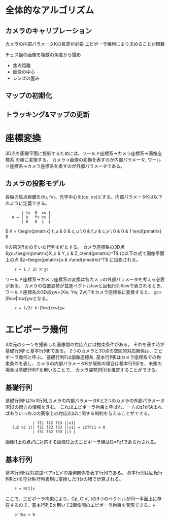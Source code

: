 <!-- FileName: vslam
 Author: 8ucchiman
 CreatedDate: 2023-03-15 17:06:58 +0900
 LastModified: 2023-03-27 11:09:18 +0900
 Reference: 8ucchiman.jp
-->


# 全体的なアルゴリズム
## カメラのキャリブレーション
カメラの内部パラメータKの推定が必要
エピポーラ幾何により求めることが困難

チェス盤の画像を複数の角度から撮影
 - 焦点距離
 - 画像の中心
 - レンズの歪み

## マップの初期化

## トラッキング&マップの更新



# 座標変換
3D点を画像平面に投影するためには、ワールド座標系->カメラ座標系->画像座標系
の順に変換する。
カメラ->画像の変換を表すのが内部パラメータ, ワールド座標系->カメラ座標系を表すのが外部パラメータである。

## カメラの投影モデル
各軸の焦点距離を(fu, fv)、光学中心を(cu, cv)とする。内部パラメータKは以下のように定義できる。
```
       | fu  0  cu |
   K = | 0   fv cv |
       | 0   0  1  |
```
$
    K = \begin{pmatrix} f_u & 0   & c_u \\
                        0   & f_v & c_v \\
                        0   & 0   & 1 \end{pmatrix}
$


Kの第3行をのぞいた行列をK'とする。
カメラ座標系の3D点
$χc=\begin{pmatrix}X_c & Y_c & Z_c\end{pmatrix}^T$
は以下の式で画像平面上の点
$z=\begin{pmatrix}u & v\end{pmatrix}^T$
に投影される。
```
    z = 1 / Zc K'χc
```

ワールド座標系->カメラ座標系の変換は各カメラの外部パラメータを考える必要がある。
カメラの位置姿勢が並進ベクトルtcwと回転行列Rcwで表されるとき、ワールド座標系の3D点χw=(Xw, Yw, Zw)Tをカメラ座標系に変換すると、
χc=[Rcw|tcw]χwとなる。
```
    z = 1/Zc K'[Rcw|tcw]χw
```






# エピポーラ幾何
3次元のシーンを撮影した画像間の対応点には拘束条件がある。
それを表す時が基礎行列Fと基本行列Eである。
2つのカメラと3D点の空間的対応関係は、エピポーラ幾何と呼ぶ。
基礎行列Fは画像座標系, 基本行列Eはカメラ座標系での拘束条件を表し、カメラの内部パラメータKが既知の場合は基本行列Eを、未知の場合は基礎行列Fを用いることで、
カメラ姿勢[R|t]を推定することができる。


## 基礎行列
基礎行列Fは3x3行列,カメラの内部パラメータKと2つのカメラの外部パラメータ[R|t]の両方の情報を含む。
これはエピポーラ拘束と呼ばれ、一方のz1が決まればもういっおぷの画像上の対応店z2に関する制約を与えることができる。

```
            | f11 f12 f13 ||u1|
   (u2 v2 1)| f21 f22 f23 ||v1| = z2TFz1 = 0
            | f31 f32 f33 ||1 |
```

画像I1上の点z1に対応する画像I2上のエピポーラ線はI2=Fz1であらわされる。


## 基本行列
基本行列Eは対応店ペアpとp'の幾何関係を表す行列である。
基本行列は回転行列Rとtを歪対称行列表現に変換した[t]xの積で計算される。
```
    E = R[t]x
```

ここで、エピポーラ拘束により、Cp, C'p', tの3つのベクトルが同一平面上に存在するので、基本行列Eを用いて2画像間のエピポーラ拘束を表現できる。+
```
    p'TEp = 0
```

